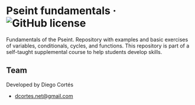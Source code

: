 # Pseint fundamentals &middot; ![GitHub license](https://img.shields.io/badge/license-MIT-blue.svg)

Fundamentals of the Pseint. Repository with examples and basic exercises of variables, conditionals, cycles, and functions. This repository is part of a self-taught supplemental course to help students develop skills.

## Team

Developed by Diego Cortés

- dcortes.net@gmail.com
